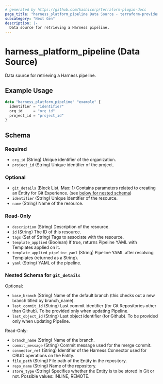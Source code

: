```yaml
---
# generated by https://github.com/hashicorp/terraform-plugin-docs
page_title: "harness_platform_pipeline Data Source - terraform-provider-harness"
subcategory: "Next Gen"
description: |-
  Data source for retrieving a Harness pipeline.
---
```


# harness_platform_pipeline (Data Source)

Data source for retrieving a Harness pipeline.

## Example Usage

```terraform
data "harness_platform_pipeline" "example" {
  identifier = "identifier"
  org_id     = "org_id"
  project_id = "project_id"
}
```

<!-- schema generated by tfplugindocs -->
## Schema

### Required

- `org_id` (String) Unique identifier of the organization.
- `project_id` (String) Unique identifier of the project.

### Optional

- `git_details` (Block List, Max: 1) Contains parameters related to creating an Entity for Git Experience. (see [below for nested schema](#nestedblock--git_details))
- `identifier` (String) Unique identifier of the resource.
- `name` (String) Name of the resource.

### Read-Only

- `description` (String) Description of the resource.
- `id` (String) The ID of this resource.
- `tags` (Set of String) Tags to associate with the resource.
- `template_applied` (Boolean) If true, returns Pipeline YAML with Templates applied on it.
- `template_applied_pipeline_yaml` (String) Pipeline YAML after resolving Templates (returned as a String).
- `yaml` (String) YAML of the pipeline.

<a id="nestedblock--git_details"></a>
### Nested Schema for `git_details`

Optional:

- `base_branch` (String) Name of the default branch (this checks out a new branch titled by branch_name).
- `last_commit_id` (String) Last commit identifier (for Git Repositories other than Github). To be provided only when updating Pipeline.
- `last_object_id` (String) Last object identifier (for Github). To be provided only when updating Pipeline.

Read-Only:

- `branch_name` (String) Name of the branch.
- `commit_message` (String) Commit message used for the merge commit.
- `connector_ref` (String) Identifier of the Harness Connector used for CRUD operations on the Entity.
- `file_path` (String) File path of the Entity in the repository.
- `repo_name` (String) Name of the repository.
- `store_type` (String) Specifies whether the Entity is to be stored in Git or not. Possible values: INLINE, REMOTE.
